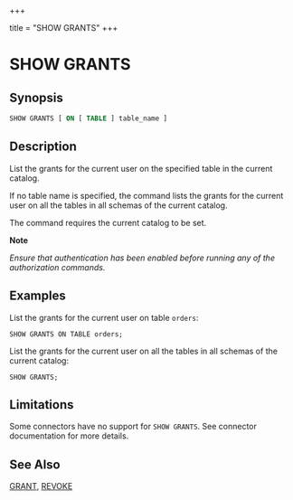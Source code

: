 +++

title = "SHOW GRANTS"
+++

SHOW GRANTS
===========

Synopsis
--------

``` sql
SHOW GRANTS [ ON [ TABLE ] table_name ]
```

Description
-----------

List the grants for the current user on the specified table in the current catalog.

If no table name is specified, the command lists the grants for the current user on all the tables in all schemas of the current catalog.

The command requires the current catalog to be set.


**Note**

*Ensure that authentication has been enabled before running any of the* *authorization commands.*

Examples
--------

List the grants for the current user on table `orders`:

    SHOW GRANTS ON TABLE orders;

List the grants for the current user on all the tables in all schemas of the current catalog:

    SHOW GRANTS;

Limitations
-----------

Some connectors have no support for `SHOW GRANTS`. See connector documentation for more details.

See Also
--------

[GRANT](./grant.html), [REVOKE](./revoke.html)
